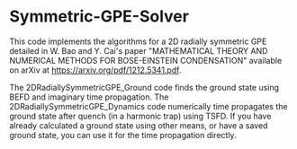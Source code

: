 # Symmetric-GPE-Solver
This code implements the algorithms for a 2D radially symmetric GPE detailed in W. Bao and Y. Cai's paper "MATHEMATICAL THEORY AND NUMERICAL METHODS FOR
BOSE-EINSTEIN CONDENSATION" available on arXiv at https://arxiv.org/pdf/1212.5341.pdf. 

The 2DRadiallySymmetricGPE_Ground code finds the ground state using BEFD and imaginary time propagation. 
The 2DRadiallySymmetricGPE_Dynamics code numerically time propagates the ground state after quench (in a harmonic trap) using TSFD. 
If you have already calculated a ground state using other means, or have a saved ground state, you can use it for the time propagation directly.

